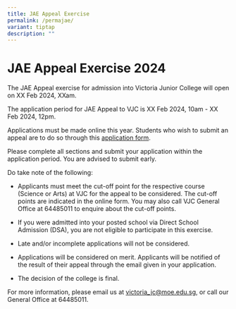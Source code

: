 ```yaml
---
title: JAE Appeal Exercise
permalink: /permajae/
variant: tiptap
description: ""
---
```

<h1><strong>JAE Appeal Exercise 2024</strong></h1><p></p><p>The JAE Appeal exercise for admission into Victoria Junior College will open on XX Feb 2024, XXam.</p><p>The application period for JAE Appeal to VJC is&nbsp;XX Feb 2024, 10am - XX Feb 2024, 12pm.</p><p>Applications must be made online this year. Students who wish to submit an appeal are to do so through this <a href="https://portal.vjc.edu.sg/0/appeal.html" rel="noopener noreferrer nofollow" target="_blank">application form</a>.</p><p>Please complete all sections and submit your application within the application period. You are advised to submit early.</p><p>Do take note of the following:</p><ul data-tight="true" class="tight"><li><p>Applicants must meet the cut-off point for the respective course (Science or Arts) at VJC for the appeal to be considered. The cut-off points are indicated in the online form. You may also call VJC General Office at 64485011 to enquire about the cut-off points.</p></li><li><p>If you were admitted into your posted school via Direct School Admission (DSA), you are not eligible to participate in this exercise.</p></li><li><p>Late and/or incomplete applications will not be considered.</p></li><li><p>Applications will be considered on merit. Applicants will be notified of the result of their appeal through the email given in your application.</p></li><li><p>The decision of the college is final.</p></li></ul><p>For more information, please email us at <a href="mailto:victoria_jc@moe.edu.sg" rel="noopener noreferrer nofollow" target="_blank">victoria_jc@moe.edu.sg</a>, or call our General Office at 64485011.</p>